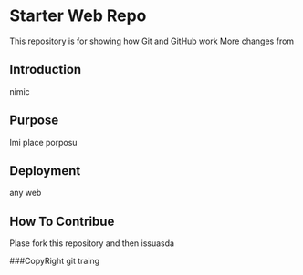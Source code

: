 # Starter Web Repo

This repository is for showing how Git and GitHub work
More changes from 

## Introduction

nimic

## Purpose

Imi place porposu

## Deployment

any web

## How To Contribue

Plase fork this repository and then issuasda

###CopyRight
git traing